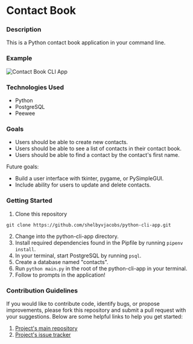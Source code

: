 # Contact Book

### Description
This is a Python contact book application in your command line.

### Example
![Contact Book CLI App](https://i.imgur.com/0lEfWPY.png "Contact Book CLI App")

### Technologies Used
* Python
* PostgreSQL
* Peewee

### Goals
* Users should be able to create new contacts. 
* Users should be able to see a list of contacts in their contact book.
* Users should be able to find a contact by the contact's first name.

Future goals:
* Build a user interface with tkinter, pygame, or PySimpleGUI.
* Include ability for users to update and delete contacts.

### Getting Started
1. Clone this repository
```
git clone https://github.com/shelbyvjacobs/python-cli-app.git
```
2. Change into the python-cli-app directory.
3. Install required dependencies found in the Pipfile by running `pipenv install`.
4. In your terminal, start PostgreSQL by running `psql`.
5. Create a database named "contacts".
6. Run `python main.py` in the root of the python-cli-app in your terminal.
7. Follow to prompts in the application!

### Contribution Guidelines
If you would like to contribute code, identify bugs, or propose improvements, please fork this repository and submit a pull request with your suggestions. Below are some helpful links to help you get started:
1. [Project's main repository](https://github.com/shelbyvjacobs/python-cli-app)
2. [Project's issue tracker](https://github.com/shelbyvjacobs/python-cli-app/issues)